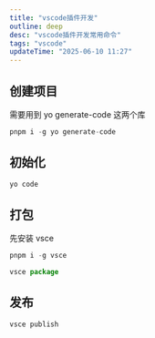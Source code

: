 ```yaml
---
title: "vscode插件开发"
outline: deep
desc: "vscode插件开发常用命令"
tags: "vscode"
updateTime: "2025-06-10 11:27"
---
```


## 创建项目

需要用到 yo generate-code 这两个库

```js
pnpm i -g yo generate-code
```

## 初始化

```js
yo code
```

## 打包

先安装 vsce

```js
pnpm i -g vsce
```

```js
vsce package
```

## 发布

```js
vsce publish
```
